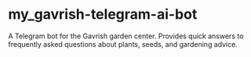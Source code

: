 # my_gavrish-telegram-ai-bot
A Telegram bot for the Gavrish garden center. Provides quick answers to frequently asked questions about plants, seeds, and gardening advice.
